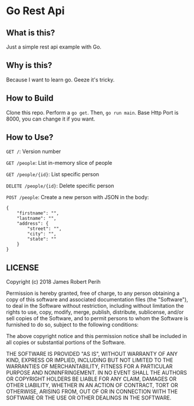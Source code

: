 # Go Rest Api

## What is this?
Just a simple rest api example with Go.

## Why is this?
Because I want to learn go. Geeze it's tricky.

## How to Build
Clone this repo. Perform a `go get`. Then, `go run main`. Base Http Port is 8000, you can change it if you want.

## How to Use?
`GET /`: Version number

`GET /people`: List in-memory slice of people

`GET /people/{id}`: List specific person

`DELETE /people/{id}`: Delete specific person

`POST /people`: Create a new person with JSON in the body:

```
{
	"firstname": "",
	"lastname": "",
	"address": {
		"street": "",
		"city": "",
		"state": ""
	}
}
```

## LICENSE
Copyright (c) 2018 James Robert Perih

Permission is hereby granted, free of charge, to any person obtaining a copy
of this software and associated documentation files (the "Software"), to deal
in the Software without restriction, including without limitation the rights
to use, copy, modify, merge, publish, distribute, sublicense, and/or sell
copies of the Software, and to permit persons to whom the Software is
furnished to do so, subject to the following conditions:

The above copyright notice and this permission notice shall be included in all
copies or substantial portions of the Software.

THE SOFTWARE IS PROVIDED "AS IS", WITHOUT WARRANTY OF ANY KIND, EXPRESS OR
IMPLIED, INCLUDING BUT NOT LIMITED TO THE WARRANTIES OF MERCHANTABILITY,
FITNESS FOR A PARTICULAR PURPOSE AND NONINFRINGEMENT. IN NO EVENT SHALL THE
AUTHORS OR COPYRIGHT HOLDERS BE LIABLE FOR ANY CLAIM, DAMAGES OR OTHER
LIABILITY, WHETHER IN AN ACTION OF CONTRACT, TORT OR OTHERWISE, ARISING FROM,
OUT OF OR IN CONNECTION WITH THE SOFTWARE OR THE USE OR OTHER DEALINGS IN THE
SOFTWARE.
